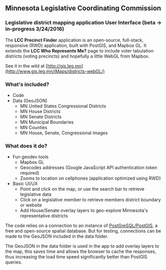 ## Minnesota Legislative Coordinating Commission
### Legislative district mapping application User Interface (beta -> in-progress 3/24/2016)

The **LCC Precinct Finder** application is an open-source, full-stack, responsive (RWD) application, built with PostGIS, and Mapbox GL. It extends the **LCC Who Represents Me?** page to include voter tabulation districts (voting precincts) and hopefully a little WebGL from Mapbox.

See it in the wild at [http://gis.leg.mn](http://www.gis.leg.mn/iMaps/districts-webGL/)

### What's included?
- Code
- Data (GeoJSON)
  - MN Untied States Congressional Districts
  - MN House Districts
  - MN Senate Districts
  - MN Municipal Boundaries
  - MN Counties
  - MN House, Senate, Congressional images

### What does it do?
- Fun geodev tools
  - Mapbox GL
  - Geocodes addresses (Google JavaScript API authentication token required)
  - Zooms to location on cellphones (application optimized using RWD)
- Basic UI/UX
  - Point and click on the map, or use the search bar to retrieve legislative data
  - Click on a legislative member to retrieve members district boundary or website
  - Add House/Senate overlay layers to geo-explore Minnesota's representative districts

The code relies on a connection to an instance of [PostGreSQL/PostGIS](http://www.postgresql.org/), a free and open-source spatial database. But for testing, connections can be made to the GeoJSON included in the data folder.

The GeoJSON in the data folder is used in the app to add overlay layers to the map, this saves time and allows the browser to cache the responses, thus increasing the load time speed significantly better than PostGIS queries.
